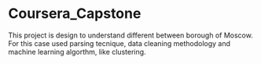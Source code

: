 # Coursera_Capstone
This project is design to understand different between borough of Moscow.
For this case used parsing tecnique, data cleaning methodology and machine learning algorthm, like clustering.
